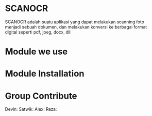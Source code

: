 # SCANOCR

SCANOCR adalah suatu aplikasi yang dapat melakukan scanning foto menjadi sebuah dokumen, dan melakukan konversi ke berbagai format digital seperti pdf, jpeg, docx, dll


# Module we use



# Module Installation 



# Group Contribute
Devin:
Satwik:
Alex:
Reza: 
